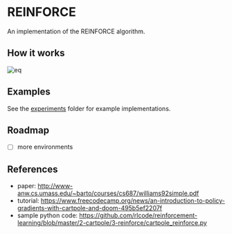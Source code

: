# REINFORCE
An implementation of the REINFORCE algorithm.

## How it works

![eq](https://miro.medium.com/max/638/1*VFRng5GHkOzNrx8wG2BlqA.png)

## Examples
See the [experiments](./experiments) folder for example implementations.

## Roadmap
- [ ] more environments

## References
- paper: http://www-anw.cs.umass.edu/~barto/courses/cs687/williams92simple.pdf
- tutorial: https://www.freecodecamp.org/news/an-introduction-to-policy-gradients-with-cartpole-and-doom-495b5ef2207f
- sample python code: https://github.com/rlcode/reinforcement-learning/blob/master/2-cartpole/3-reinforce/cartpole_reinforce.py